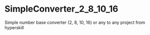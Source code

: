 # SimpleConverter_2_8_10_16
Simple number base converter (2, 8, 10, 16) or any to any project from hyperskill

